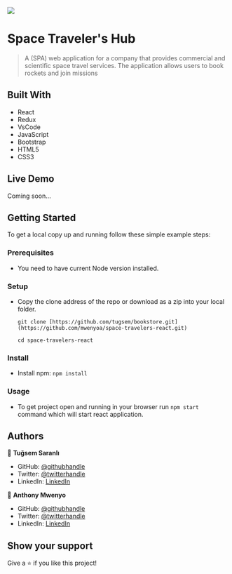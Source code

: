 ![](https://img.shields.io/badge/Microverse-blueviolet)

# Space Traveler's Hub

> A (SPA) web application for a company that provides commercial and scientific space travel services. The application allows users to book rockets and join missions


## Built With

- React
- Redux
- VsCode
- JavaScript
- Bootstrap
- HTML5
- CSS3

## Live Demo 

Coming soon...

## Getting Started

To get a local copy up and running follow these simple example steps:

### Prerequisites

- You need to have current Node version installed.

### Setup

- Copy the clone address of the repo or download as a zip into your local folder.

  `git clone [https://github.com/tugsem/bookstore.git](https://github.com/mwenyoa/space-travelers-react.git)`

  `cd space-travelers-react`

### Install

- Install npm: 
 `npm install`

### Usage

- To get project open and running in your browser run `npm start` command which will start react application.


## Authors

👤 **Tuğsem Saranlı**

- GitHub: [@githubhandle](https://github.com/tugsem)
- Twitter: [@twitterhandle](https://twitter.com/TugsemSaranli)
- LinkedIn: [LinkedIn](www.linkedin.com/in/tugsem)

👤 **Anthony Mwenyo**

- GitHub: [@githubhandle](https://github.com/mwenyoa)
- Twitter: [@twitterhandle](https://twitter.com/anthony_mwenyo)
- LinkedIn: [LinkedIn]([https://www.linkedin.com/in/tuğsem-saranlı-5b2a98230/?locale=en_US](https://www.linkedin.com/in/anthony-mwenyo-710318131/))

## Show your support

Give a ⭐️ if you like this project!
